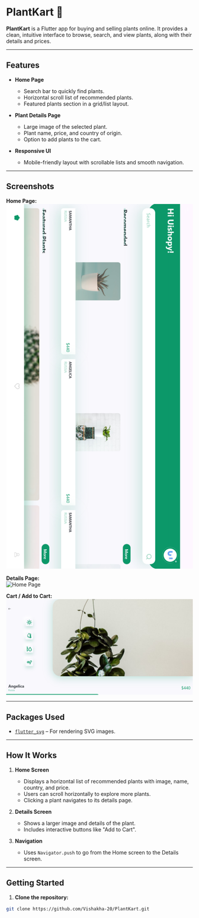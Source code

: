 # PlantKart 🌿

**PlantKart** is a Flutter app for buying and selling plants online. It provides a clean, intuitive interface to browse, search, and view plants, along with their details and prices.  

---

## Features

- **Home Page**
  - Search bar to quickly find plants.
  - Horizontal scroll list of recommended plants.
  - Featured plants section in a grid/list layout.

- **Plant Details Page**
  - Large image of the selected plant.
  - Plant name, price, and country of origin.
  - Option to add plants to the cart.

- **Responsive UI**
  - Mobile-friendly layout with scrollable lists and smooth navigation.

---

## Screenshots

**Home Page:**  
![Home Page](./Screenshots/plant_homepage.png)

**Details Page:**  
![Home Page](./Screenshots/plant_homepage2.png)

**Cart / Add to Cart:**  
![Cart Page](./Screenshots/plant_cart.png)

---

## Packages Used

- [`flutter_svg`](https://pub.dev/packages/flutter_svg) – For rendering SVG images.  

---

## How It Works

1. **Home Screen**
   - Displays a horizontal list of recommended plants with image, name, country, and price.
   - Users can scroll horizontally to explore more plants.
   - Clicking a plant navigates to its details page.

2. **Details Screen**
   - Shows a larger image and details of the plant.
   - Includes interactive buttons like "Add to Cart".

3. **Navigation**
   - Uses `Navigator.push` to go from the Home screen to the Details screen.

---

## Getting Started

1. **Clone the repository:**

```bash
git clone https://github.com/Vishakha-20/PlantKart.git
